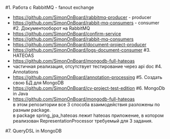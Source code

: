 #1. Работа с RabbitMQ - fanout exchange  
- https://github.com/SimonOnBoard/rabbitmq-producer - producer  
- https://github.com/SimonOnBoard/rabbit-mq-consumers - consumer
#2. Документооборот на RabbitMQ  
- https://github.com/SimonOnBoard/confirm-service  
- https://github.com/SimonOnBoard/rabbit-mq-consumers
- https://github.com/SimonOnBoard/document-project-producer  
- https://github.com/SimonOnBoard/logs-document-consumer
#3. HATEOAS  
- https://github.com/SimonOnBoard/mongodb-full-hateoas  
- частичная реализация, отсутствует тестирование через api doc
#4. Annotations  
- https://github.com/SimonOnBoard/annotation-processing
#5. Создать свою БД для MongoDB  
- https://github.com/SimonOnBoard/cv-project-test-edition
#6. MongoDb in Java  
- https://github.com/SimonOnBoard/mongodb-full-hateoas  
в этом репозитории все 3 способа взаимодействия разложены по разным package.  
в package spring_jpa_hateoas  лежит hateoas приложение, в котором реализован RepresentationProcessor требуемый для 3 задания.  

#7. QueryDSL in MongoDB


